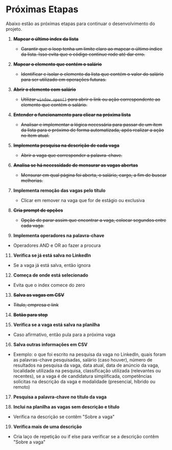 # Próximas Etapas

Abaixo estão as próximas etapas para continuar o desenvolvimento do projeto.

1. **~~Mapear o último index da lista~~**  
   - ~~Garantir que o loop tenha um limite claro ao mapear o último índice da lista. Isso evita que o código continue rode até dar erro.~~

2. **~~Mapear o elemento que contém o salário~~** 
   - ~~Identificar e isolar o elemento da lista que contém o valor do salário para ser utilizado em operações futuras.~~

3. **~~Abrir o elemento com salário~~**  
   - ~~Utilizar `window.open()` para abrir o link ou ação correspondente ao elemento que contém o salário.~~

4. **~~Entender o funcionamento para clicar na próxima lista~~**  
   - ~~Analisar e implementar a lógica necessária para passar de um item da lista para o próximo de forma automatizada, após realizar a ação no item atual.~~

5. **~~Implementa pesquisa na descrição de cada vaga~~**
   - ~~Abrir a vaga que corresponder a palavra-chave.~~

7. **~~Analisa se há necessidade de mensurar as vagas abertas~~**
   - ~~Mensurar em qual página foi aberta, o salário, cargo, a fim de buscar melhorias.~~

8. **Implementa remoção das vagas pelo título**
   - Clicar em remover na vaga que for de estágio ou exclusiva

9. **~~Cria prompt de opções~~**
   - ~~Opção de parar assim que encontrar a vaga, colocar segundos entre cada vaga.~~

10. **Implementa operadores na palavra-chave**
   - Operadores AND e OR ao fazer a procura

11. **Verifica se já está salva no LinkedIn**
   - Se a vaga já está salva, então ignora

12. **Começa de onde está selecionado**
   - Evita que o index comece do zero

13. **~~Salva as vagas em CSV~~**
   - ~~Título, empresa e link~~

14. **~~Botão para stop~~**

15. **Verifica se a vaga está salva na planilha**
   - Caso afirmativo, então pula para a próxima vaga

16. **Salva outras informações em CSV**
   - Exemplo: o que foi escrito na pesquisa da vaga no LinkedIn, quais foram as palavras-chave pesquisadas, salário (caso houver), número de resultados na pesquisa da vaga, data atual, data de anúncio da vaga, localidade utilizada na pesquisa, classificação utilizada (relevantes ou recentes), se a vaga é de candidatura simplificada, competências solicitas na descrição da vaga e modalidade (presencial, híbrido ou remoto)

17. **Pesquisa a palavra-chave no título da vaga**

18. **Inclui na planilha as vagas sem descrição e título**
   - Verifica na descrição se contêm "Sobre a vaga"

19. **Verifica mais de uma descrição**
   - Cria laço de repetição ou if else para verificar se a descrição contêm "Sobre a vaga"